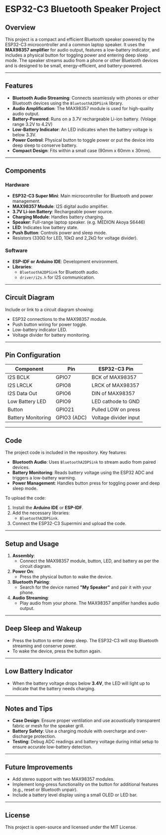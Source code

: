 # ESP32-C3 Bluetooth Speaker Project

## Overview
This project is a compact and efficient Bluetooth speaker powered by the ESP32-C3 microcontroller and a common laptop speaker. It uses the **MAX98357 amplifier** for audio output, features a low-battery indicator, and includes a physical button for toggling power and entering deep sleep mode. The speaker streams audio from a phone or other Bluetooth devices and is designed to be small, energy-efficient, and battery-powered.

---

## Features
- **Bluetooth Audio Streaming**: Connects seamlessly with phones or other Bluetooth devices using the `BluetoothA2DPSink` library.
- **Audio Amplification**: The MAX98357 module is used for high-quality audio output.
- **Battery-Powered**: Runs on a 3.7V rechargeable Li-ion battery. (Volage range 3.2V  to 4.2V)
- **Low-Battery Indicator**: An LED indicates when the battery voltage is below 3.3V.
- **Power Control**: Physical button to toggle power or put the device into deep sleep to conserve battery.
- **Compact Design**: Fits within a small case (90mm x 60mm x 30mm).

---

## Components

### Hardware
- **ESP32-C3 Super Mini**: Main microcontroller for Bluetooth and power management.
- **MAX98357 Module**: I2S digital audio amplifier.
- **3.7V Li-ion Battery**: Rechargeable power source.
- **Charging Module**: Handles battery charging.
- **Speaker**: Full-range laptop speaker. (e.g. MEDION Akoya S6446)
- **LED**: Indicates low battery state.
- **Push Button**: Controls power and sleep mode.
- Resistors (330Ω for LED, 10kΩ and 2,2kΩ for voltage divider).

### Software
- **ESP-IDF or Arduino IDE**: Development environment.
- **Libraries**:
  - `BluetoothA2DPSink` for Bluetooth audio.
  - `driver/i2s.h` for I2S communication.

---

## Circuit Diagram
Include or link to a circuit diagram showing:
- ESP32 connections to the MAX98357 module.
- Push button wiring for power toggle.
- Low-battery indicator LED.
- Voltage divider for battery monitoring.

---

## Pin Configuration

| **Component**         | **Pin**     | **ESP32-C3 Pin**   |
|------------------------|-------------|--------------------|
| I2S BCLK              | GPIO7       | BCK of MAX98357    |
| I2S LRCLK             | GPIO8       | LRCK of MAX98357   |
| I2S Data Out          | GPIO6       | DIN of MAX98357    |
| Low Battery LED       | GPIO9       | LED cathode to GND |
| Button                | GPIO21      | Pulled LOW on press |
| Battery Monitoring    | GPIO3 (ADC) | Voltage divider input |

---

## Code
The project code is included in the repository. Key features:
- **Bluetooth Audio**: Uses `BluetoothA2DPSink` to stream audio from paired devices.
- **Battery Monitoring**: Reads battery voltage using the ESP32 ADC and triggers a low-battery warning.
- **Power Management**: Handles button press for toggling power and deep sleep mode.

To upload the code:
1. Install the **Arduino IDE** or **ESP-IDF**.
2. Add the necessary libraries:
   - `BluetoothA2DPSink`.
3. Connect the ESP32-C3 Supermini and upload the code.

---

## Setup and Usage

1. **Assembly**:
   - Connect the MAX98357 module, button, LED, and battery as per the circuit diagram.
2. **Power On**:
   - Press the physical button to wake the device.
3. **Bluetooth Pairing**:
   - Search for the device named **"My Speaker"** and pair it with your phone.
4. **Audio Streaming**:
   - Play audio from your phone. The MAX98357 amplifier handles audio output.

---

## Deep Sleep and Wakeup
- Press the button to enter deep sleep. The ESP32-C3 will stop Bluetooth streaming and conserve power.
- To wake the device, press the button again.

---

## Low Battery Indicator
- When the battery voltage drops below **3.4V**, the LED will light up to indicate that the battery needs charging.

---

## Notes and Tips
- **Case Design**: Ensure proper ventilation and use acoustically transparent fabric or mesh for the speaker grill.
- **Battery Safety**: Use a charging module with overcharge and over-discharge protection.
- **Testing**: Debug ADC readings and battery voltage during initial setup to ensure accurate low-battery detection.

---

## Future Improvements
- Add stereo support with two MAX98357 modules.
- Implement long-press functionality on the button for additional features (e.g., reset or Bluetooth unpair).
- Include a battery level display using a small OLED or LED bar.

---

## License
This project is open-source and licensed under the MIT License.
